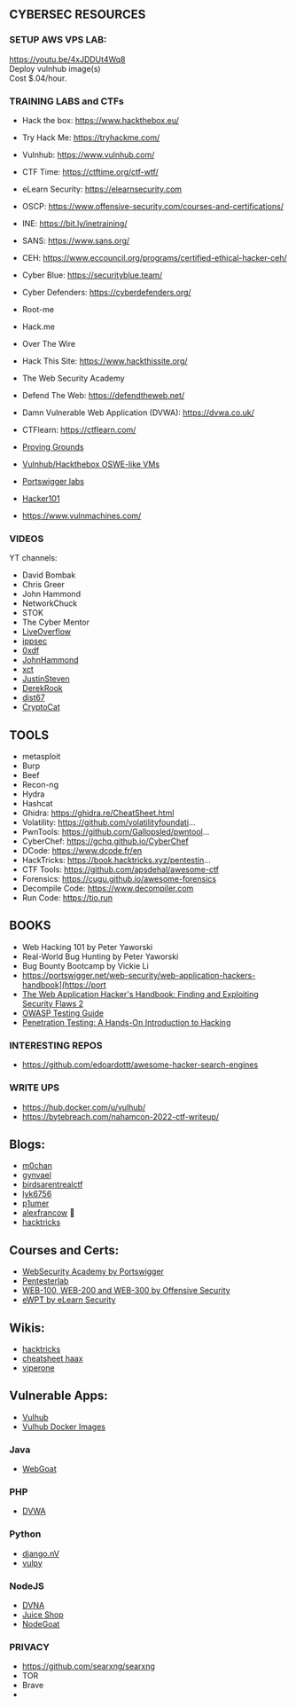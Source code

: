 ## CYBERSEC RESOURCES  

### SETUP AWS VPS LAB:
https://youtu.be/4xJDDUt4Wq8   
Deploy vulnhub image(s)  
Cost $.04/hour. 



### TRAINING LABS and CTFs

- Hack the box: https://www.hackthebox.eu/  
- Try Hack Me: https://tryhackme.com/  
- Vulnhub: https://www.vulnhub.com/  
- CTF Time: https://ctftime.org/ctf-wtf/  
- eLearn Security: https://elearnsecurity.com   
- OSCP: https://www.offensive-security.com/courses-and-certifications/  
- INE: https://bit.ly/inetraining/  
- SANS: https://www.sans.org/  
- CEH: https://www.eccouncil.org/programs/certified-ethical-hacker-ceh/  
- Cyber Blue: https://securityblue.team/  
- Cyber Defenders: https://cyberdefenders.org/  

- Root-me
- Hack.me
- Over The Wire
- Hack This Site: https://www.hackthissite.org/  
- The Web Security Academy
- Defend The Web: https://defendtheweb.net/  
- Damn Vulnerable Web Application (DVWA): https://dvwa.co.uk/  
- CTFlearn: https://ctflearn.com/  
- [Proving Grounds](https://www.offensive-security.com/labs/)
- [Vulnhub/Hackthebox OSWE-like VMs](https://docs.google.com/spreadsheets/d/1dwSMIAPIam0PuRBkCiDI88pU3yzrqqHkDtBngUHNCw8/htmlview#)
- [Portswigger labs](https://portswigger.net/web-security/all-labs)
- [Hacker101](https://www.hacker101.com)
- https://www.vulnmachines.com/ 

### VIDEOS
YT channels:
- David Bombak
- Chris Greer
- John Hammond
- NetworkChuck
- STOK
- The Cyber Mentor
- [LiveOverflow](https://www.youtube.com/c/LiveOverflow)
- [ippsec](https://www.youtube.com/c/ippsec)
- [0xdf](https://www.youtube.com/c/0xdf0xdf)
- [JohnHammond](https://www.youtube.com/c/JohnHammond010)
- [xct](https://www.youtube.com/c/xct_de)
- [JustinSteven](https://www.youtube.com/c/JustinSteven)
- [DerekRook](https://www.youtube.com/c/DerekRook)
- [dist67](https://www.youtube.com/user/dist67)
- [CryptoCat](https://www.youtube.com/c/CryptoCat23)  



## TOOLS
* metasploit
* Burp
* Beef
* Recon-ng
* Hydra
* Hashcat
* Ghidra: https://ghidra.re/CheatSheet.html
* Volatility: https://github.com/volatilityfoundati...
* PwnTools: https://github.com/Gallopsled/pwntool...
* CyberChef: https://gchq.github.io/CyberChef
* DCode: https://www.dcode.fr/en
* HackTricks: https://book.hacktricks.xyz/pentestin...
* CTF Tools: https://github.com/apsdehal/awesome-ctf
* Forensics: https://cugu.github.io/awesome-forensics
* Decompile Code: https://www.decompiler.com
* Run Code: https://tio.run



## BOOKS

- Web Hacking 101 by Peter Yaworski
- Real-World Bug Hunting by Peter Yaworski
- Bug Bounty Bootcamp by Vickie Li
- https://portswigger.net/web-security/web-application-hackers-handbook](https://port
- [The Web Application Hacker's Handbook: Finding and Exploiting Security Flaws 2](https://www.amazon.com/gp/product/1118026470/ref=as_li_tl?ie=UTF8&camp=1789&creative=9325&creativeASIN=1118026470&linkCode=as2&tag=bugcrowd-20&linkId=9f9c5e3f51e50ea7092a21a04aec184f/)
- [OWASP Testing Guide](https://owasp.org/www-project-web-security-testing-guide/)
- [Penetration Testing: A Hands-On Introduction to Hacking](https://www.amazon.com/gp/product/1593275641/ref=as_li_tl?ie=UTF8&tag=bugcrowd-20&camp=1789&creative=9325&linkCode=as2&creativeASIN=1593275641&linkId=e107661e1fd700bdd12616a60ba6e06f)




### INTERESTING REPOS
- https://github.com/edoardottt/awesome-hacker-search-engines


###  WRITE UPS
- https://hub.docker.com/u/vulhub/
- https://bytebreach.com/nahamcon-2022-ctf-writeup/


## Blogs:
- [m0chan](https://m0chan.github.io/)
- [gynvael](https://gynvael.coldwind.pl/?blog=1)
- [birdsarentrealctf](https://birdsarentrealctf.dev/)
- [lyk6756](https://lyk6756.github.io/)
- [p1umer](https://p1umer.github.io/)
- [alexfrancow](https://alexfrancow.github.io/) 🤪
- [hacktricks](https://book.hacktricks.xyz/welcome/readme)



## Courses and Certs:
- [WebSecurity Academy by Portswigger](https://portswigger.net/web-security)
- [Pentesterlab](https://pentesterlab.com/)
- [WEB-100, WEB-200 and WEB-300 by Offensive Security](https://www.offensive-security.com/courses-and-certifications/)
- [eWPT by eLearn Security](https://elearnsecurity.com/product/ewpt-certification/)


## Wikis:
- [hacktricks](https://book.hacktricks.xyz)
- [cheatsheet haax](https://cheatsheet.haax.fr/web-pentest/)
- [viperone](https://viperone.gitbook.io/pentest-everything/)


## Vulnerable Apps:
- [Vulhub](https://github.com/vulhub/vulhub)
- [Vulhub Docker Images](https://hub.docker.com/u/vulhub/)




### Java
- [WebGoat](https://github.com/WebGoat/WebGoat)

### PHP
- [DVWA](https://dvwa.co.uk/)

### Python
- [django.nV](https://github.com/nVisium/django.nV)
- [vulpy](https://github.com/fportantier/vulpy)

### NodeJS
- [DVNA](https://github.com/appsecco/dvna)
- [Juice Shop](https://github.com/juice-shop/juice-shop-ctf)
- [NodeGoat](https://github.com/OWASP/NodeGoat)



### PRIVACY
- https://github.com/searxng/searxng
- TOR
- Brave
- 


